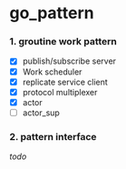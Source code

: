 # go_pattern
### 1. groutine work pattern 

+ [x] publish/subscribe server
+ [x] Work scheduler 
+ [x] replicate service client
+ [x] protocol multiplexer
+ [x] actor
+ [ ] actor_sup

### 2. pattern interface
*todo*
